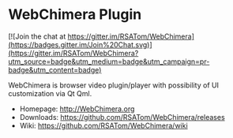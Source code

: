 WebChimera Plugin
==========

[![Join the chat at https://gitter.im/RSATom/WebChimera](https://badges.gitter.im/Join%20Chat.svg)](https://gitter.im/RSATom/WebChimera?utm_source=badge&utm_medium=badge&utm_campaign=pr-badge&utm_content=badge)

WebChimera is browser video plugin/player with possibility of UI customization via Qt Qml.

* Homepage: http://WebChimera.org
* Downloads: https://github.com/RSATom/WebChimera/releases
* Wiki: https://github.com/RSATom/WebChimera/wiki

